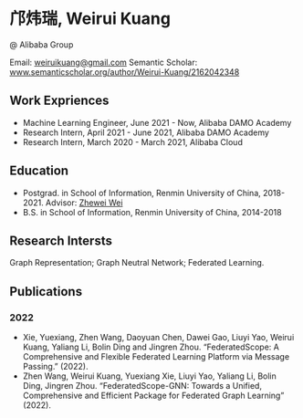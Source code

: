 # 邝炜瑞, Weirui Kuang

@ Alibaba Group

Email: weiruikuang@gmail.com
Semantic Scholar: www.semanticscholar.org/author/Weirui-Kuang/2162042348

## Work Expriences

* Machine Learning Engineer, June 2021 - Now, Alibaba DAMO Academy
* Research Intern, April 2021 - June 2021, Alibaba DAMO Academy
* Research Intern, March 2020 - March 2021, Alibaba Cloud

## Education

* Postgrad. in School of Information, Renmin University of China, 2018-2021. Advisor: [Zhewei Wei](http://weizhewei.com/)
* B.S. in School of Information, Renmin University of China, 2014-2018

## Research Intersts 

Graph Representation; Graph Neutral Network; Federated Learning.

## Publications

### 2022

* Xie, Yuexiang, Zhen Wang, Daoyuan Chen, Dawei Gao, Liuyi Yao, Weirui Kuang, Yaliang Li, Bolin Ding and Jingren Zhou. “FederatedScope: A Comprehensive and Flexible Federated Learning Platform via Message Passing.” (2022).
* Zhen Wang, Weirui Kuang, Yuexiang Xie, Liuyi Yao, Yaliang Li, Bolin Ding, Jingren Zhou. “FederatedScope-GNN: Towards a Unified, Comprehensive and Efficient Package for Federated Graph Learning” (2022).
